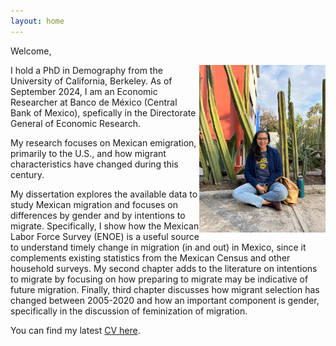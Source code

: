 ```yaml
---
layout: home
---
```

Welcome,

<img style="float: right;" src="Photo.jpg" width="40%" height="40%">

I hold a PhD in Demography from the University of California, Berkeley. As of September 2024, I am an Economic Researcher at Banco de México (Central Bank of Mexico), spefically in the Directorate General of Economic Research.

My research focuses on Mexican emigration, primarily to the U.S., and how migrant characteristics have changed during this century. 


My dissertation explores the available data to study Mexican migration and focuses on differences by gender and by intentions to migrate.  Specifically, I show how the Mexican Labor Force Survey (ENOE) is a useful source to understand timely change in migration (in and out) in Mexico, since it complements existing statistics from the Mexican Census and other household surveys.
My second chapter adds to the literature on intentions to migrate by focusing on how preparing to migrate may be indicative of future migration.
Finally, third chapter discusses how migrant selection has changed between 2005-2020 and how an important component is gender, specifically in the discussion of feminization of migration.



You can find my latest [CV here](/extrafiles/CV_AndreaMirandaGonzalez2024.pdf). 

